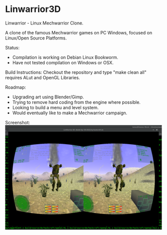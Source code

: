 # Linwarrior3D
Linwarrior - Linux Mechwarrior Clone.

A clone of the famous Mechwarrior games on PC Windows, focused on Linux/Open Source Platforms.

Status:
- Compilation is working on Debian Linux Bookworm.
- Have not tested compilation on Windows or OSX.

Build Instructions: Checkout the repository and type "make clean all" requires ALut and OpenGL Libraries.

Roadmap: 
- Upgrading art using Blender/Gimp.
- Trying to remove hard coding from the engine where possible.
- Looking to build a menu and level system.
- Would eventually like to make a Mechwarrior campaign.

Screenshot:
![alt text](https://github.com/DMJC/Linwarrior3D/blob/main/media/images/Linwarrior3D_HMD.png)
